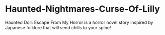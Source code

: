 # Haunted-Nightmares-Curse-Of-Lilly
Haunted Doll: Escape From My Horror is a horror novel story inspired by Japanese folklore that will send chills to your spine!
